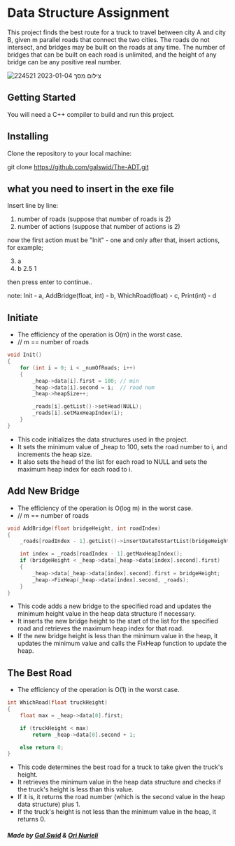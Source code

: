 # Data Structure Assignment
This project finds the best route for a truck to travel between city A and city B, 
given m parallel roads that connect the two cities. 
The roads do not intersect, and bridges may be built on the roads at any time. 
The number of bridges that can be built on each road is unlimited, and the height of any bridge can be any positive real number.

![צילום מסך 2023-01-04 224521](https://user-images.githubusercontent.com/82842819/210647907-611a78af-dd37-42fd-944d-28a0226334a8.png)

## Getting Started

You will need a C++ compiler to build and run this project.

## Installing

Clone the repository to your local machine:

git clone https://github.com/galswid/The-ADT.git

## what you need to insert in the exe file

Insert line by line:
1. number of roads (suppose that number of roads is 2)
2. number of actions (suppose that number of actions is 2)

now the first action must be "Init" - one and only
after that, insert actions, for example;

3. a
4. b 2.5 1

then press enter to continue..

note: Init - a, AddBridge(float, int) - b, WhichRoad(float) - c, Print(int) - d

## Initiate
- The efficiency of the operation is O(m) in the worst case.
- // m == number of roads 

```cpp
void Init()
{
	for (int i = 0; i < _numOfRoads; i++)
	{
		_heap->data[i].first = 100;	// min 
		_heap->data[i].second = i;	// road num
		_heap->heapSize++;

		_roads[i].getList()->setHead(NULL);
		_roads[i].setMaxHeapIndex(i);
	}
}
```

- This code initializes the data structures used in the project. 
- It sets the minimum value of _heap to 100, sets the road number to i, and increments the heap size. 
- It also sets the head of the list for each road to NULL and sets the maximum heap index for each road to i.

## Add New Bridge
- The efficiency of the operation is O(log m) in the worst case.
- // m == number of roads 

```cpp
void AddBridge(float bridgeHeight, int roadIndex)
{
	_roads[roadIndex - 1].getList()->insertDataToStartList(bridgeHeight); 

	int index = _roads[roadIndex - 1].getMaxHeapIndex(); 
	if (bridgeHeight < _heap->data[_heap->data[index].second].first)
	{
		_heap->data[_heap->data[index].second].first = bridgeHeight;
		_heap->FixHeap(_heap->data[index].second, _roads);
	}
}
```

- This code adds a new bridge to the specified road and updates the minimum height value in the heap data structure if necessary. 
- It inserts the new bridge height to the start of the list for the specified road and retrieves the maximum heap index for that road. 
- If the new bridge height is less than the minimum value in the heap, it updates the minimum value and calls the FixHeap function to update the heap.

## The Best Road
- The efficiency of the operation is O(1) in the worst case.

```cpp
int WhichRoad(float truckHeight)
{
	float max = _heap->data[0].first;

	if (truckHeight < max)
		return _heap->data[0].second + 1;

	else return 0;
}
```

- This code determines the best road for a truck to take given the truck's height. 
- It retrieves the minimum value in the heap data structure and checks if the truck's height is less than this value. 
- If it is, it returns the road number (which is the second value in the heap data structure) plus 1. 
- If the truck's height is not less than the minimum value in the heap, it returns 0.

##### Made by [Gal Swid](https://github.com/GalSwid) & [Ori Nurieli](https://github.com/orinurieli)  
